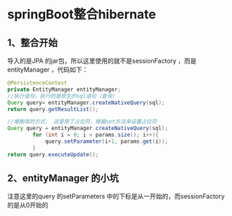 # springBoot整合hibernate

## 1、整合开始

导入的是JPA  的jar包，所以这里使用的就不是sessionFactory ，而是entityManager ，代码如下：

```java
@PersistenceContext
private EntityManager entityManager;
//执行语句，执行的是原生的sql语句（查询）
Query query= entityManager.createNativeQuery(sql);
return query.getResultList();

//增删改的方式， 这里用了占位符，根据set方法来设置占位符
Query query = entityManager.createNativeQuery(sql);
        for (int i = 0; i < params.size(); i++){
            query.setParameter(i+1, params.get(i));
        }
return query.executeUpdate();
```



## 2、entityManager 的小坑

注意这里的query 的setParameters 中的下标是从一开始的，而sessionFactory 的是从0开始的




